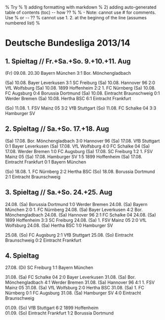 % Try
% 1) adding formatting with markdown
% 2) adding auto-generated table of contents (toc) -- how ??
%
% - Note: cannot use # for comments. Use % or -- ??
%         cannot use 1. 2. at the beginng of the line (assumes numbered list)
%


# Deutsche Bundesliga 2013/14


## 1. Spieltag // Fr.+Sa.+So. 9.+10.+11. Aug

(Fr) 09.08. 20.30  Bayern München   3:1  Bor. Mönchengladbach

(Sa) 10.08.  Bayer Leverkusen       3:1  SC Freiburg
(Sa) 10.08.  Hannover 96            2:0  VfL Wolfsburg
(Sa) 10.08.  1899 Hoffenheim        2:2  1. FC Nürnberg
(Sa) 10.08.  FC Augsburg            0:4  Borussia Dortmund
(Sa) 10.08.  Eintracht Braunschweig 0:1  Werder Bremen
(Sa) 10.08.  Hertha BSC             6:1  Eintracht Frankfurt

(So) 11.08.  1. FSV Mainz 05        3:2  VfB Stuttgart
(So) 11.08.  FC Schalke 04          3:3  Hamburger SV


## 2. Spieltag // Sa.+So. 17.+18. Aug

(Sa) 17.08.  Bor. Mönchengladbach   3:0  Hannover 96
(Sa) 17.08.  VfB Stuttgart          0:1  Bayer Leverkusen
(Sa) 17.08.  VfL Wolfsburg          4:0  FC Schalke 04
(Sa) 17.08.  Werder Bremen          1:0  FC Augsburg
(Sa) 17.08.  SC Freiburg            1:2  1. FSV Mainz 05
(Sa) 17.08.  Hamburger SV           1:5  1899 Hoffenheim
(Sa) 17.08.  Eintracht Frankfurt    0:1  Bayern München

(So) 18.08.  1. FC Nürnberg         2:2  Hertha BSC
(So) 18.08.  Borussia Dortmund      2:1  Eintracht Braunschweig


## 3. Spieltag //  Sa.+So. 24.+25. Aug

24.08. (Sa)  Borussia Dortmund      1:0  Werder Bremen
24.08. (Sa)  Bayern München         2:0  1. FC Nürnberg
24.08. (Sa)  Bayer Leverkusen       4:2  Bor. Mönchengladbach
24.08. (Sa)  Hannover 96            2:1  FC Schalke 04
24.08. (Sa)  1899 Hoffenheim        3:3  SC Freiburg
24.08. (Sa)  1. FSV Mainz 05        2:0  VfL Wolfsburg
24.08. (Sa)  Hertha BSC             1:0  Hamburger SV

25.08. (So)  FC Augsburg            2:1  VfB Stuttgart
25.08. (So)  Eintracht Braunschweig 0:2  Eintracht Frankfurt


## 4. Spieltag

27.08. (Di)  SC Freiburg            1:1  Bayern München

31.08. (Sa)  FC Schalke 04          2:0  Bayer Leverkusen
31.08. (Sa)  Bor. Mönchengladbach   4:1  Werder Bremen
31.08. (Sa)  Hannover 96            4:1  1. FSV Mainz 05
31.08. (Sa)  VfL Wolfsburg          2:0  Hertha BSC
31.08. (Sa)  1. FC Nürnberg         0:1  FC Augsburg
31.08. (Sa)  Hamburger SV           4:0  Eintracht Braunschweig

01.09. (So)  VfB Stuttgart          6:2  1899 Hoffenheim  
01.09. (So)  Eintracht Frankfurt    1:2  Borussia Dortmund  

